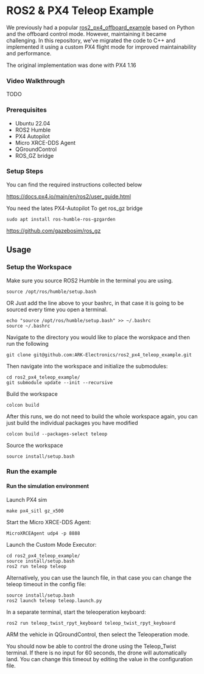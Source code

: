 # ROS2 & PX4 Teleop Example
We previously had a popular [ros2_px4_offboard_example](https://github.com/ARK-Electronics/ROS2_PX4_Offboard_Example) based on Python and the offboard control mode. However, maintaining it became challenging. In this repository, we've migrated the code to C++ and implemented it using a custom PX4 flight mode for improved maintainability and performance.

The original implementation was done with PX4 1.16

### Video Walkthrough
TODO

### Prerequisites
* Ubuntu 22.04
* ROS2 Humble
* PX4 Autopilot
* Micro XRCE-DDS Agent
* QGroundControl 
* ROS_GZ bridge

### Setup Steps

You can find the required instructions collected below

https://docs.px4.io/main/en/ros2/user_guide.html

You need the lates PX4-Autopilot
To get ros_gz bridge
```
sudo apt install ros-humble-ros-gzgarden
```
https://github.com/gazebosim/ros_gz

## Usage

### Setup the Workspace
Make sure you source ROS2 Humble in the terminal you are using.
```
source /opt/ros/humble/setup.bash
```
OR
Just add the line above to your bashrc, in that case it is going to be sourced every time you open a terminal.
```
echo "source /opt/ros/humble/setup.bash" >> ~/.bashrc
source ~/.bashrc
```
Navigate to the directory you would like to place the worskpace and then run the following

```
git clone git@github.com:ARK-Electronics/ros2_px4_teleop_example.git
```
Then navigate into the workspace and initialize the submodules:
```
cd ros2_px4_teleop_example/
git submodule update --init --recursive
```

Build the workspace
```
colcon build
```
After this runs, we do not need to build the whole workspace again, you can just build the individual packages you have modified

```
colcon build --packages-select teleop
```
Source the workspace
```
source install/setup.bash 
```
### Run the example

#### Run the simulation environment
Launch PX4 sim
```
make px4_sitl gz_x500
```
Start the Micro XRCE-DDS Agent:
```
MicroXRCEAgent udp4 -p 8888
```

Launch the Custom Mode Executor:
```
cd ros2_px4_teleop_example/
source install/setup.bash
ros2 run teleop teleop
```

Alternatively, you can use the launch file, in that case you can change the teleop timeout in the config file:
```
source install/setup.bash
ros2 launch teleop teleop.launch.py
```

In a separate terminal, start the teleoperation keyboard:
```
ros2 run teleop_twist_rpyt_keyboard teleop_twist_rpyt_keyboard 
```

ARM the vehicle in QGroundControl, then select the Teleoperation mode.

You should now be able to control the drone using the Teleop_Twist terminal. If there is no input for 60 seconds, the drone will automatically land. You can change this timeout by editing the value in the configuration file.
